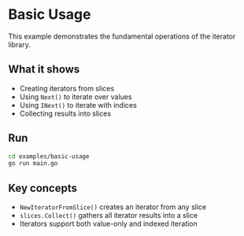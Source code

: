 # Basic Usage

This example demonstrates the fundamental operations of the iterator library.

## What it shows

- Creating iterators from slices
- Using `Next()` to iterate over values
- Using `INext()` to iterate with indices
- Collecting results into slices

## Run

```bash
cd examples/basic-usage
go run main.go
```

## Key concepts

- `NewIteratorFromSlice()` creates an iterator from any slice
- `slices.Collect()` gathers all iterator results into a slice
- Iterators support both value-only and indexed iteration